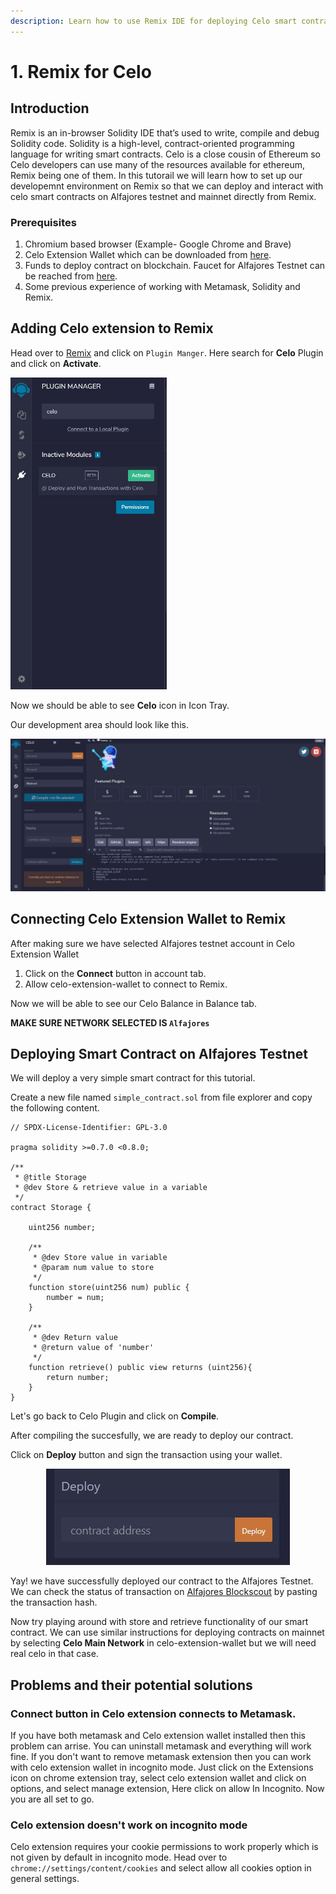 ```yaml
---
description: Learn how to use Remix IDE for deploying Celo smart contracts
---
```


# 1. Remix for Celo

## Introduction

Remix is an in-browser Solidity IDE that’s used to write, compile and debug Solidity code. Solidity is a high-level, contract-oriented programming language for writing smart
contracts. Celo is a close cousin of Ethereum so Celo developers can use many of the resources available for ethereum, Remix being one of them. In this tutorail we will learn 
how to set up our developemnt environment on Remix so that we can deploy and interact with celo smart contracts on Alfajores testnet and mainnet directly from Remix.


### Prerequisites
1. Chromium based browser (Example- Google Chrome and Brave)
2. Celo Extension Wallet which can be downloaded from [here](https://chrome.google.com/webstore/detail/celoextensionwallet/kkilomkmpmkbdnfelcpgckmpcaemjcdh?hl=en).
3. Funds to deploy contract on blockchain. Faucet for Alfajores Testnet can be reached from [here](https://celo.org/developers/faucet).
4. Some previous experience of working with Metamask, Solidity and Remix.


## Adding Celo extension to Remix
Head over to [Remix](https://remix.ethereum.org/) and click on `Plugin Manger`. Here search for **Celo** Plugin and click on **Activate**.


<p>
  <img src="../../../.gitbook/assets/celo-extension-1.JPG" width="250">
</p>


Now we should be able to see **Celo** icon in Icon Tray.

Our development area should look like this.

<p>
  <img src="../../../.gitbook/assets/celo-extension-added.JPG" >
</p>



## Connecting Celo Extension Wallet to Remix
After making sure we have selected Alfajores testnet account in Celo Extension Wallet
1. Click on the **Connect** button in account tab.
2. Allow celo-extension-wallet to connect to Remix.

Now we will be able to see our Celo Balance in Balance tab.


**MAKE SURE NETWORK SELECTED IS `Alfajores`**




## Deploying Smart Contract on Alfajores Testnet
We will deploy a very simple smart contract for this tutorial.


Create a new file named `simple_contract.sol` from file explorer and copy the following content.


```
// SPDX-License-Identifier: GPL-3.0

pragma solidity >=0.7.0 <0.8.0;

/**
 * @title Storage
 * @dev Store & retrieve value in a variable
 */
contract Storage {

    uint256 number;

    /**
     * @dev Store value in variable
     * @param num value to store
     */
    function store(uint256 num) public {
        number = num;
    }

    /**
     * @dev Return value 
     * @return value of 'number'
     */
    function retrieve() public view returns (uint256){
        return number;
    }
}
```

Let's go back to Celo Plugin and click on **Compile**.


After compiling the succesfully, we are ready to deploy our contract.

Click on **Deploy** button and sign the transaction using your wallet.

<p align="center">
  <img src="../../../.gitbook/assets/celo-extension-deploy-button.JPG" >
</p>


Yay! we have successfully deployed our contract to the Alfajores Testnet. We can check the status of transaction on [Alfajores Blockscout](https://alfajores-blockscout.celo-testnet.org/) by pasting the transaction hash.

Now try playing around with store and retrieve functionality of our smart contract.
We can use similar instructions for deploying contracts on mainnet by selecting **Celo Main Network** in celo-extension-wallet but we will need real celo in that case.



## Problems and their potential solutions

### Connect button in Celo extension connects to Metamask.
 If you have both metamask and Celo extension wallet installed then this problem can arrise.
You can uninstall metamask and everything will work fine.
If you don't want to remove metamask extension then you can work with celo extension wallet in incognito mode.
Just click on the Extensions icon on chrome extension tray, select celo extension wallet and click on options, and select manage extension,
Here click on allow In Incognito.
Now you are all set to go.


### Celo extension doesn't work on incognito mode
Celo extension requires your cookie permissions to work properly which is not given by default in incognito mode.
Head over to `chrome://settings/content/cookies` and select allow all cookies option in general settings.
